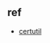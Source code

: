 

## ref
+ [certutil](https://learn.microsoft.com/en-us/windows-server/administration/windows-commands/certutil)